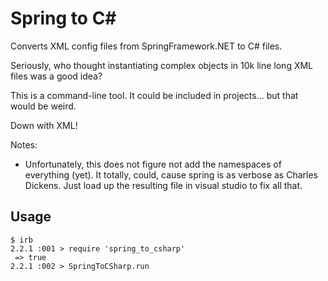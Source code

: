 # Spring to C#
Converts XML config files from SpringFramework.NET to C# files.


Seriously, who thought instantiating complex objects in 10k line long XML files was a good idea?

This is a command-line tool.
It could be included in projects... but that would be weird.

Down with XML!

Notes:
 - Unfortunately, this does not figure not add the namespaces of everything (yet). It totally, could, cause spring is as verbose as Charles Dickens. Just load up the resulting file in visual studio to fix all that.


## Usage

    $ irb
    2.2.1 :001 > require 'spring_to_csharp'
     => true
    2.2.1 :002 > SpringToCSharp.run
